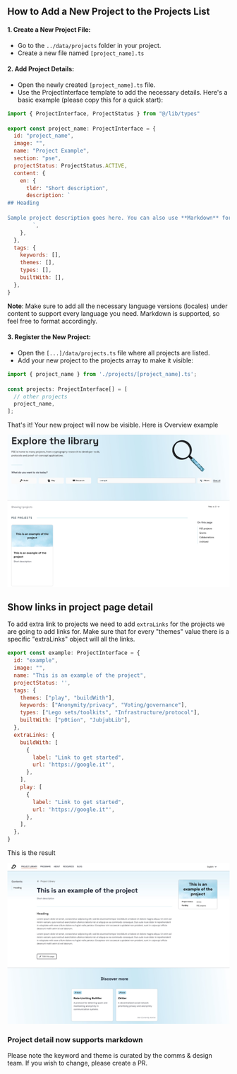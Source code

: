 ## How to Add a New Project to the Projects List

#### 1. Create a New Project File:

- Go to the `../data/projects` folder in your project.
- Create a new file named `[project_name].ts`

#### 2. Add Project Details:

- Open the newly created `[project_name].ts` file.
- Use the ProjectInterface template to add the necessary details. Here's a basic example (please copy this for a quick start):

```js
import { ProjectInterface, ProjectStatus } from "@/lib/types"

export const project_name: ProjectInterface = {
  id: "project_name",
  image: "",
  name: "Project Example",
  section: "pse",
  projectStatus: ProjectStatus.ACTIVE,
  content: {
    en: {
      tldr: "Short description",
      description: `
## Heading

Sample project description goes here. You can also use **Markdown** for formatting.
        `,
    },
  },
  tags: {
    keywords: [],
    themes: [],
    types: [],
    builtWith: [],
  },
}
```

**Note**: Make sure to add all the necessary language versions (locales) under content to support every language you need. Markdown is supported, so feel free to format accordingly.

#### 3. Register the New Project:

- Open the `[...]/data/projects.ts` file where all projects are listed.
- Add your new project to the projects array to make it visible:

```js
import { project_name } from './projects/[project_name].ts';

const projects: ProjectInterface[] = [
  // other projects
  project_name,
];
```

That's it! Your new project will now be visible. Here is Overview example

![Project overview](/public/project/example-project-badge.jpg)

## Show links in project page detail

To add extra link to projects we need to add `extraLinks` for the projects we are going to add links for.
Make sure that for every "themes" value there is a specific "extraLinks" object will all the links.

```js
export const example: ProjectInterface = {
  id: "example",
  image: "",
  name: "This is an example of the project",
  projectStatus: '',
  tags: {
    themes: ["play", "buildWith"],
    keywords: ["Anonymity/privacy", "Voting/governance"],
    types: ["Lego sets/toolkits", "Infrastructure/protocol"],
    builtWith: ["p0tion", "JubjubLib"],
  },
  extraLinks: {
    buildWith: [
      {
        label: "Link to get started",
        url: 'https://google.it"',
      },
    ],
    play: [
      {
        label: "Link to get started",
        url: 'https://google.it"',
      },
    ],
  },
}
```

This is the result

![Project links](/public/project/example-project-detail.jpg)

### Project detail now supports markdown

Please note the keyword and theme is curated by the comms & design team. If you wish to change, please create a PR.
